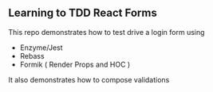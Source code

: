 ## Learning to TDD React Forms

This repo demonstrates how to test drive a login form using

* Enzyme/Jest
* Rebass
* Formik ( Render Props and HOC )

It also demonstrates how to compose validations
